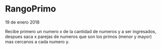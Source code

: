 # RangoPrimo
19 de enero 2018

Recibe primero un numero x de la cantidad de numeros y a ser ingresados, despues saca x parejas de numeros que son los primos (menor y mayor) mas cercanos a cada numero y.
